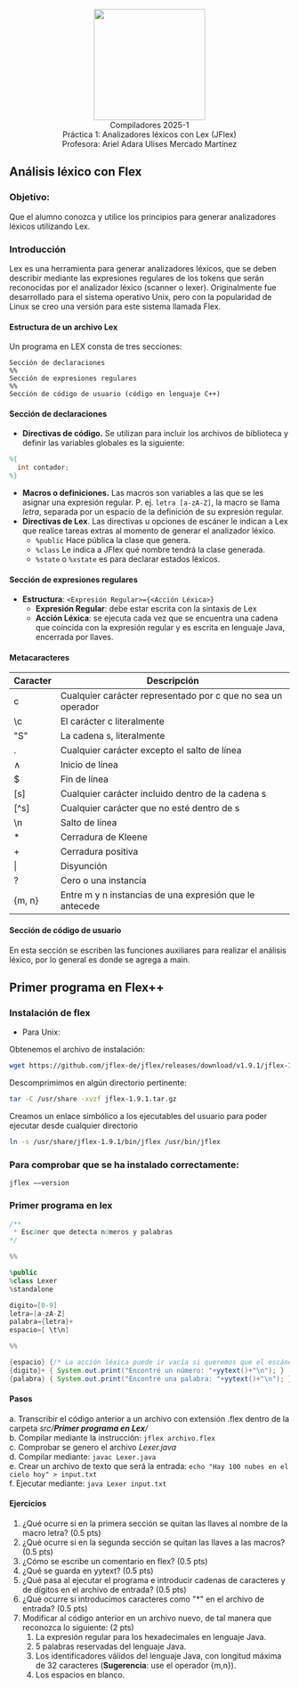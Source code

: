 <p  align="center">
  <img  width="200"  src="https://www.fciencias.unam.mx/sites/default/files/logoFC_2.png"  alt="">  <br>Compiladores  2025-1 <br>
  Práctica 1: Analizadores léxicos con Lex (JFlex) <br> Profesora: Ariel Adara Ulises Mercado Martínez
</p>

## Análisis léxico con Flex
### Objetivo:
Que el alumno conozca y utilice los principios para generar analizadores léxicos utilizando Lex.

### Introducción
Lex es una herramienta para generar analizadores léxicos, que se deben describir mediante las expresiones regulares de los tokens que serán reconocidas por el analizador léxico (scanner o lexer). Originalmente fue desarrollado para el sistema operativo Unix, pero con la popularidad de Linux se creo una versión para este sistema llamada Flex.

#### Estructura de un archivo Lex
Un programa en LEX consta de tres secciones:
```
Sección de declaraciones
%%
Sección de expresiones regulares
%%
Sección de código de usuario (código en lenguaje C++)
```

#### Sección de declaraciones
* __Directivas de código.__ Se utilizan para incluir los archivos de biblioteca y definir las variables globales es la siguiente:
```lex
%{
  int contador;
%}
```
* __Macros o definiciones.__ Las macros son variables a las que se les asignar una expresión regular. P. ej. ```letra [a-zA-Z]```, la macro
se llama _letra_, separada por un espacio de la definición de su expresión regular.
* __Directivas de Lex__. Las directivas u opciones de escáner le indican a Lex que realice tareas extras al momento de generar el analizador léxico.
    * ```%public``` Hace pública la clase que genera.
    * ```%class``` Le indica a JFlex qué nombre tendrá la clase generada.
    * ```%state``` o ```%xstate``` es para declarar estados léxicos.

#### Sección de expresiones regulares
* __Estructura__:
```<Expresión Regular>={<Acción Léxica>} ```
   * __Expresión Regular__: debe estar escrita con la sintaxis de Lex
   * __Acción Léxica__: se ejecuta cada vez que se encuentra una cadena que coincida con la expresión regular y es escrita
en lenguaje Java, encerrada por llaves.

#### Metacaracteres

| Caracter | Descripción |
|----------|-------------|
|c         |Cualquier carácter representado por c que no sea un operador|
|\c        |El carácter c literalmente|
|"S"       |La cadena s, literalmente|
|.         |Cualquier carácter excepto el salto de lı́nea|
|∧         |Inicio de línea|
|$         |Fin de lı́nea|
|[s]       |Cualquier carácter incluido dentro de la cadena s|
|[^s]      |Cualquier carácter que no esté dentro de s|
|\n        |Salto de lı́nea|
|*         |Cerradura de Kleene|
|+         |Cerradura positiva|
|\|        |Disyunción|
|?         |Cero o una instancia|
|{m, n}    |Entre m y n instancias de una expresión que le antecede



#### Sección de código de usuario
En esta sección se escriben las funciones auxiliares para realizar el análisis léxico, por lo general es donde se agrega a
main.

## Primer programa en Flex++

### Instalación de flex
* Para Unix:

Obtenemos el archivo de instalación: 
```bash
wget https://github.com/jflex-de/jflex/releases/download/v1.9.1/jflex-1.9.1.tar.gz
```
Descomprimimos en algún directorio pertinente:
```bash
tar -C /usr/share -xvzf jflex-1.9.1.tar.gz
```

Creamos un enlace simbólico a los ejecutables del usuario para poder ejecutar desde cualquier directorio
```bash
ln -s /usr/share/jflex-1.9.1/bin/jflex /usr/bin/jflex
```

### Para comprobar que se ha instalado correctamente:
```jflex −−version```
### Primer programa en lex


```Java
/**
 * Escáner que detecta números y palabras
*/

%%

%public
%class Lexer
%standalone

digito=[0-9]
letra=[a-zA-Z]
palabra={letra}+
espacio=[ \t\n]

%%

{espacio} {/* La acción léxica puede ir vacía si queremos que el escáner ignore la regla*/}
{digito}+ { System.out.print("Encontré un número: "+yytext()+"\n"); }
{palabra} { System.out.print("Encontré una palabra: "+yytext()+"\n"); }
```

#### Pasos
a. Transcribir el código anterior a un archivo con extensión .flex dentro de la carpeta *src/__Primer programa en Lex__/* <br>
b. Compilar mediante la instrucción: ```jflex archivo.flex``` <br>
c. Comprobar se genero el archivo _Lexer.java_ <br>
d. Compilar mediante: ```javac Lexer.java``` <br>
e. Crear un archivo de texto que será la entrada: ```echo "Hay 100 nubes en el cielo hoy" > input.txt``` <br>
f. Ejecutar mediante: ```java Lexer input.txt```

#### Ejercicios 
1. ¿Qué ocurre si en la primera sección se quitan las llaves al nombre de la macro letra? (0.5 pts)
2. ¿Qué ocurre si en la segunda sección se quitan las llaves a las macros? (0.5 pts)
3. ¿Cómo se escribe un comentario en flex? (0.5 pts)
4. ¿Qué se guarda en yytext? (0.5 pts)
5. ¿Qué pasa al ejecutar el programa e introducir cadenas de caracteres y de dígitos en el archivo de entrada? (0.5 pts)
6. ¿Qué ocurre si introducimos caracteres como "\*" en el archivo de entrada? (0.5 pts)
7. Modificar al código anterior en un archivo nuevo, de tal manera que reconozca lo siguiente: (2 pts)
    1. La expresión regular para los hexadecimales en lenguaje Java.
    2. 5 palabras reservadas del lenguaje Java.
    3. Los identificadores válidos del lenguaje Java, con longitud máxima de 32 caracteres (**Sugerencia**: use el operador {m,n}).
    4. Los espacios en blanco.

